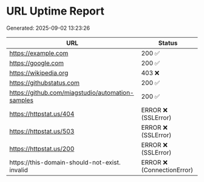 # URL Uptime Report

Generated: 2025-09-02 13:23:26

| URL | Status |
|---|---|
| https://example.com | 200 ✅ |
| https://google.com | 200 ✅ |
| https://wikipedia.org | 403 ❌ |
| https://githubstatus.com | 200 ✅ |
| https://github.com/miagstudio/automation-samples | 200 ✅ |
| https://httpstat.us/404 | ERROR ❌ (SSLError) |
| https://httpstat.us/503 | ERROR ❌ (SSLError) |
| https://httpstat.us/200 | ERROR ❌ (SSLError) |
| https://this-domain-should-not-exist. invalid | ERROR ❌ (ConnectionError) |

